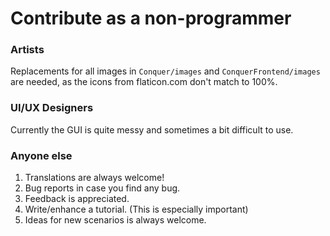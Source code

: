 # Contribute as a non-programmer

### Artists

Replacements for all images in `Conquer/images` and `ConquerFrontend/images` are needed, as the icons from flaticon.com don't match to 100%.

### UI/UX Designers

Currently the GUI is quite messy and sometimes a bit difficult to use. 

### Anyone else

1. Translations are always welcome!
2. Bug reports in case you find any bug.
3. Feedback is appreciated.
4. Write/enhance a tutorial. (This is especially important)
5. Ideas for new scenarios is always welcome.
